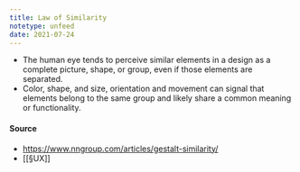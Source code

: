 ```yaml
---
title: Law of Similarity
notetype: unfeed
date: 2021-07-24
---
```


- The human eye tends to perceive similar elements in a design as a complete picture, shape, or group, even if those elements are separated.
- Color, shape, and size, orientation and movement can signal that elements belong to the same group and likely share a common meaning or functionality.

#### Source
- https://www.nngroup.com/articles/gestalt-similarity/
- [[§UX]]